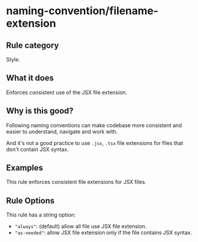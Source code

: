# naming-convention/filename-extension

## Rule category

Style.

## What it does

Enforces consistent use of the JSX file extension.

## Why is this good?

Following naming conventions can make codebase more consistent and easier to understand, navigate and work with.

And it's not a good practice to use `.jsx`, `.tsx` file extensions for files that don't contain JSX syntax.

## Examples

This rule enforces consistent file extensions for JSX files.

## Rule Options

This rule has a string option:

- `"always"`: (default) allow all file use JSX file extension.
- `"as-needed"`: allow JSX file extension only if the file contains JSX syntax.
